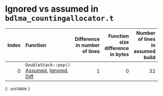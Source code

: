 # Ignored vs assumed in `bdlma_countingallocator.t`

<script src="../sorttable.js"></script>
|   Index | Function                                                                                     |   Difference in number of lines |   Function size difference in bytes |   Number of lines in assumed build | Number of bytes in assumed build   |   Number of lines in ignored build | Number of bytes in ignored build   |
|--------:|:---------------------------------------------------------------------------------------------|--------------------------------:|------------------------------------:|-----------------------------------:|:-----------------------------------|-----------------------------------:|:-----------------------------------|
|       0 | `DoubleStack::pop()` [Assumed](0.assume.s.txt), [Ignored](0.none.s.txt), [Diff](0.diff.html) |                               1 |                                   0 |                                 32 | 4,211,696                          |                                 32 | 4,211,696                          |
{: .sortable }

